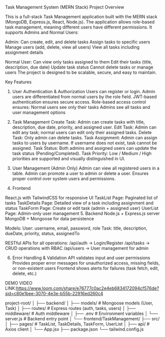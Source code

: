 Task Management System (MERN Stack)
Project Overview

This is a full-stack Task Management application built with the MERN stack (MongoDB, Express.js, React, Node.js).
The application allows role-based task management, meaning different users have different permissions. It supports Admins and Normal Users:

Admin:
Can create, edit, and delete tasks
Assign tasks to specific users
Manage users (add, delete, view all users)
View all tasks including assignment details

Normal User:
Can view only tasks assigned to them
Edit their tasks (title, description, due date)
Update task status
Cannot delete tasks or manage users
The project is designed to be scalable, secure, and easy to maintain.

Key Features
1. User Authentication & Authorization
Users can register or login.
Admin users are differentiated from normal users by the role field.
JWT-based authentication ensures secure access.
Role-based access control ensures:
Normal users see only their tasks
Admins see all tasks and user management options

3. Task Management
Create Task: Admin can create tasks with title, description, due date, priority, and assigned user.
Edit Task: Admin can edit any task; normal users can edit only their assigned tasks.
Delete Task: Only admin can delete tasks.
Task Assignment: Admin can assign tasks to users by username. If username does not exist, task cannot be assigned.
Task Status: Both admins and assigned users can update the task status (Pending/Completed).
Task Priority: Low / Medium / High priorities are supported and visually distinguished in UI.

3. User Management (Admin Only)
Admin can view all registered users in a table.
Admin can promote a user to admin or delete a user.
Ensures proper control over system users and permissions.
4. Frontend

React.js with TailwindCSS for responsive UI
TaskList Page: Paginated list of tasks
TaskDetails Page: Detailed view of a task including assignment and status
TaskForm Page: Create or edit task (admin + assigned user)
UserList Page: Admin-only user management
5. Backend
Node.js + Express.js server
MongoDB + Mongoose for data persistence

Models:
User: username, email, password, role
Task: title, description, dueDate, priority, status, assignedTo

RESTful APIs for all operations:
/api/auth → Login/Register
/api/tasks → CRUD operations with RBAC
/api/users → User management for admin

6. Error Handling & Validation
API validates input and user permissions
Provides proper error messages for unauthorized access, missing fields, or non-existent users
Frontend shows alerts for failures (task fetch, edit, delete, etc.)

DEMO VIDEO LINK:https://www.loom.com/share/e76777c0ac2e4eb6834172094cf576de?sid=c80e1bee-3070-4e3e-b55b-22916ed260c4

project-root/
│
├── backend/
│   ├── models/      # Mongoose models (User, Task)
│   ├── routes/      # Express routes (auth, tasks, users)
│   ├── middleware/  # Auth middleware
│   ├── .env         # Environment variables
│   └── server.js    # Backend entry point
│
└── frontend/TaskManagement/
    ├── src/
    │   ├── pages/      # TaskList, TaskDetails, TaskForm, UserList
    │   ├── api/        # Axios client
    │   └── App.jsx
    ├── package.json
    └── tailwind.config.js
